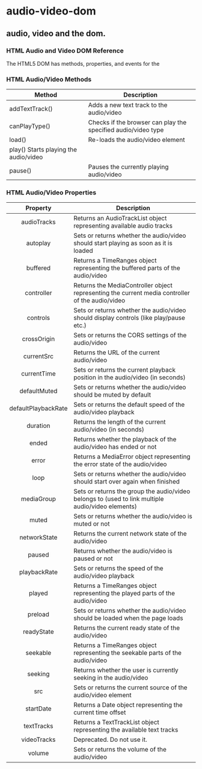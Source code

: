 # audio-video-dom
## audio, video and the dom.
### HTML Audio and Video DOM Reference

The HTML5 DOM has methods, properties, and events for the <audio> and <video> elements.

### HTML Audio/Video Methods

| Method   | Description |
|----------|-------------------------------|
| addTextTrack() | Adds a new text track to the audio/video |
| canPlayType() | Checks if the browser can play the specified audio/video type |
| load() | Re-loads the audio/video element |
| play() Starts playing the audio/video |
| pause() | Pauses the currently playing audio/video |

### HTML Audio/Video Properties
| Property	 | Description |
|:-----------:|---------------------------|
| audioTracks | Returns an AudioTrackList object representing available audio tracks |
| autoplay | Sets or returns whether the audio/video should start playing as soon as it is loaded |
| buffered | Returns a TimeRanges object representing the buffered parts of the audio/video |
| controller | Returns the MediaController object representing the current media controller of the audio/video |
| controls | Sets or returns whether the audio/video should display controls (like play/pause etc.) |
| crossOrigin | Sets or returns the CORS settings of the audio/video |
| currentSrc | Returns the URL of the current audio/video |
| currentTime | Sets or returns the current playback position in the audio/video (in seconds) |
| defaultMuted | Sets or returns whether the audio/video should be muted by default |
| defaultPlaybackRate | Sets or returns the default speed of the audio/video playback |
| duration | Returns the length of the current audio/video (in seconds) |
| ended | Returns whether the playback of the audio/video has ended or not |
| error | Returns a MediaError object representing the error state of the audio/video |
| loop | Sets or returns whether the audio/video should start over again when finished |
| mediaGroup | Sets or returns the group the audio/video belongs to (used to link multiple audio/video elements) |
| muted | Sets or returns whether the audio/video is muted or not |
| networkState | Returns the current network state of the audio/video |
| paused | Returns whether the audio/video is paused or not
| playbackRate | Sets or returns the speed of the audio/video playback |
| played | Returns a TimeRanges object representing the played parts of the audio/video |
| preload | Sets or returns whether the audio/video should be loaded when the page loads |
| readyState | Returns the current ready state of the audio/video |
| seekable | Returns a TimeRanges object representing the seekable parts of the audio/video |
| seeking | Returns whether the user is currently seeking in the audio/video |
| src | Sets or returns the current source of the audio/video element |
| startDate | Returns a Date object representing the current time offset |
| textTracks | Returns a TextTrackList object representing the available text tracks |
| videoTracks | Deprecated. Do not use it. |
| volume | Sets or returns the volume of the audio/video |

